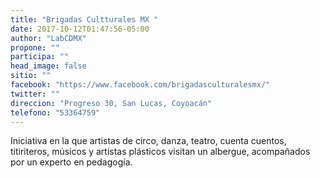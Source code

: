 ```yaml
---
title: "Brigadas Cultturales MX "
date: 2017-10-12T01:47:56-05:00
author: "LabCDMX"
propone: ""
participa: ""
head_image: false
sitio: ""
facebook: "https://www.facebook.com/brigadasculturalesmx/"
twitter: ""
direccion: "Progreso 30, San Lucas, Coyoacán"
telefono: "53364759"
---
```

Iniciativa en la que artistas de circo, danza, teatro, cuenta cuentos, titiriteros, músicos y artistas plásticos visitan un albergue, acompañados por un experto en pedagogía.
